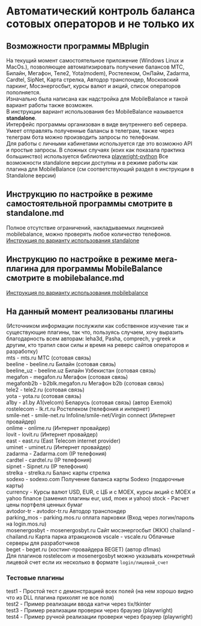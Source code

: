 # Автоматический контроль баланса сотовых операторов и не только их

## Возможности программы MBplugin

На текущий момент самостоятельное приложение (Windows Linux и MacOs.), позволяющее автоматизировать получение балансов МТС, Билайн, Мегафон, Теле2, Yota(modem), Ростелеком, ОнЛайм, Zadarma, Cardtel, SipNet, Карта стрелка, Автодор транспондер, Московский паркинг, Мосэнергосбыт, курсы валют и акций, список операторов пополняется.  
Изначально была написана как надстройка для MobileBalance и такой вариант работы также возможен.  
В инструкции вариант использования без MobileBalance называется **standalone**.  
Интерфейс программы организован в виде внутреннего веб сервера.  
Умеет отправлять полученные балансы в телеграм, также через телеграм бота можно производить запросы по телефонам.  
Для работы с личными кабинетами используется где это возможно API и простые запросы. В сложных случаях (коих как показала практика большинство) используется библиотека [playwright-python](https://github.com/microsoft/playwright-python)
Все возможности standalone версии доступны и в режиме работы как плагина для MobileBalance (см соответствующий раздел в инструкции в Standalone версии)  

## Инструкцию по настройке в режиме самостоятельной программы смотрите в standalone.md 
Полное отсутствие ограничений, накладываемых лицензией mobilebalance, можно проверять любое количество телефонов.  
[Инструкция по варианту использования standalone](https://github.com/artyl/mbplugin/blob/master/standalone.md)

## Инструкцию по настройке в режиме мега-плагина для программы MobileBalance смотрите в mobilebalance.md 
[Инструкция по варианту использования mobilebalance](https://github.com/artyl/mbplugin/blob/master/mobilebalance.md)

## На данный момент реализованы плагины

(Источником информации послужили как собственное изучение так и существующие плагины, так что, пользуясь случаем, хочу выразить благодарность всем авторам:
leha3d, Pasha, comprech, y-greek и другим, кто тратил свои силы и время на реверс сайтов операторов и разработку)  
mts - mts.ru МТС (сотовая связь)  
beeline - beeline.ru Билайн (сотовая связь)  
beeline_uz - beeline.uz Билайн Узбекистан (сотовая связь)  
megafon - megafon.ru Мегафон (сотовая связь)  
megafonb2b - b2blk.megafon.ru Мегафон b2b (сотовая связь)  
tele2 - tele2.ru (сотовая связь)  
yota - yota.ru (сотовая связь)  
a1by - a1.by A1(velcom) Беларусь (сотовая связь) (автор Exemok)  
rostelecom - lk.rt.ru Ростелеком (телефония и интернет)  
smile-net - smile-net.ru Infoline/smile-net/Virgin connect (Интернет провайдер)  
onlime - onlime.ru (Интернет провайдер)  
lovit - lovit.ru (Интернет провайдер)  
east - east.ru (East Telecom internet provider)  
uminet - uminet.ru (Интернет провайдер)  
zadarma - Zadarma.com (IP телефония)  
cardtel - cardtel.ru (IP телефония)  
sipnet - Sipnet.ru (IP телефония)  
strelka - strelka.ru Баланс карты стрелка  
sodexo - sodexo.com Получение баланса карты Sodexo (подарочные карты)  
currency - Курсы валют USD, EUR, с ЦБ и с MOEX, курсы акций с MOEX и yahoo finance (заменил плагины eur, usd, moex и yahoo)
stock - Расчет цены портфеля ценных бумаг  
avtodor-tr - avtodor-tr.ru Автодор транспондер  
parking_mos - parking.mos.ru оплата парковки (Вход через логин/пароль на login.mos.ru)  
mosenergosbyt - mosenergosbyt.ru Сайт мосэнергосбыт (ЖКХ) 
chailand - chailand.ru Карта парка атракционов
vscale - vscale.ru Облачные серверы для разработчиков  
beget - beget.ru (хостинг-провайдера BEGET) (автор d1mas)  
Для плагинов rostelecom и mosenergosbyt можно указывать конкретный лицевой счет если их несколько в формате ```login/лицевой_счет```  

### Тестовые плагины
test1 - Простой тест с демонстрацией всех полей (на нем хорошо видно что из DLL плагина прихолят не все поля)  
test2 - Пример реализации ввода капчи через tix/tkinter  
test3 - Пример реализации проверки через браузер (playwright)  
test4 - Пример ручной реализации проверки через браузер (playwright)  


